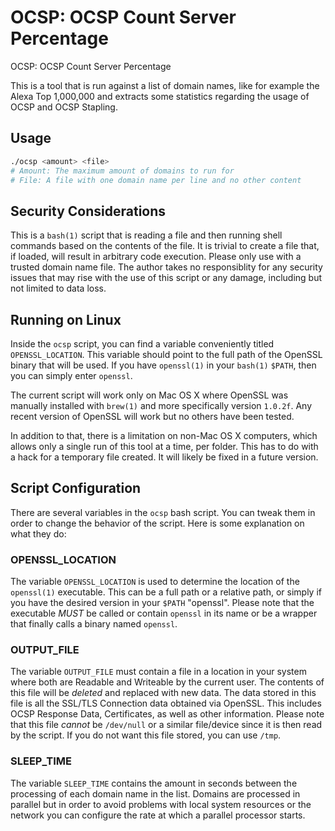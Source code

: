 # OCSP: OCSP Count Server Percentage
OCSP: OCSP Count Server Percentage

This is a tool that is run against a list of domain names, like for example the
Alexa Top 1,000,000 and extracts some statistics regarding the usage of OCSP and
OCSP Stapling.

## Usage

```bash
./ocsp <amount> <file>
# Amount: The maximum amount of domains to run for
# File: A file with one domain name per line and no other content
```

## Security Considerations

This is a `bash(1)` script that is reading a file and then running shell commands
based on the contents of the file. It is trivial to create a file that, if loaded,
will result in arbitrary code execution. Please only use with a trusted domain name
file. The author takes no responsiblity for any security issues that may rise with
the use of this script or any damage, including but not limited to data loss.

## Running on Linux

Inside the `ocsp` script, you can find a variable conveniently titled `OPENSSL_LOCATION`.
This variable should point to the full path of the OpenSSL binary that will be used. If
you have `openssl(1)` in your `bash(1)` `$PATH`, then you can simply enter `openssl`.

The current script will work only on Mac OS X where OpenSSL was manually installed
with `brew(1)` and more specifically version `1.0.2f`. Any recent version of OpenSSL will
work but no others have been tested.

In addition to that, there is a limitation on non-Mac OS X computers, which allows only
a single run of this tool at a time, per folder. This has to do with a hack for a temporary
file created. It will likely be fixed in a future version.

## Script Configuration

There are several variables in the `ocsp` bash script. You can tweak them in order to change
the behavior of the script. Here is some explanation on what they do:

### OPENSSL_LOCATION
The variable `OPENSSL_LOCATION` is used to determine the location of the `openssl(1)`
executable. This can be a full path or a relative path, or simply if you have the desired
version in your `$PATH` "openssl". Please note that the executable *MUST* be called or contain
`openssl` in its name or be a wrapper that finally calls a binary named `openssl`.

### OUTPUT_FILE
The variable `OUTPUT_FILE` must contain a file in a location in your system where both are
Readable and Writeable by the current user. The contents of this file will be *deleted* and
replaced with new data. The data stored in this file is all the SSL/TLS Connection data obtained
via OpenSSL. This includes OCSP Response Data, Certificates, as well as other information.
Please note that this file *cannot* be `/dev/null` or a similar file/device since it is then
read by the script. If you do not want this file stored, you can use `/tmp`.

### SLEEP_TIME
The variable `SLEEP_TIME` contains the amount in seconds between the processing of each
domain name in the list. Domains are processed in parallel but in order to avoid problems
with local system resources or the network you can configure the rate at which a parallel
processor starts.
